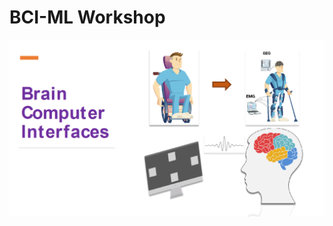 # BCI-ML Workshop

<div style="text-align:center"><img src="Introduction_EEG_BCI_slides/Workshop_Chula/Slide1.png" width="600"/></div>
